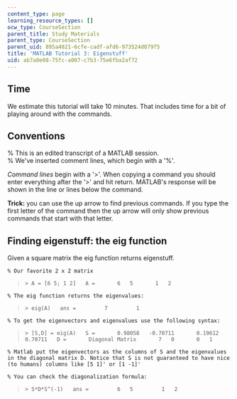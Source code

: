 ```yaml
---
content_type: page
learning_resource_types: []
ocw_type: CourseSection
parent_title: Study Materials
parent_type: CourseSection
parent_uid: 895a4821-6cfe-cadf-afd6-973524d079f5
title: 'MATLAB Tutorial 3: Eigenstuff'
uid: ab7a0e08-75fc-a007-c7b3-75e6fba2af72
---
```


Time
----

We estimate this tutorial will take 10 minutes. That includes time for a bit of playing around with the commands.

Conventions
-----------

% This is an edited transcript of a MATLAB session.  
% We've inserted comment lines, which begin with a '%'.

_Command lines_ begin with a '>'. When copying a command you should enter everything after the '>' and hit return. MATLAB's response will be shown in the line or lines below the command.

**Trick:** you can use the up arrow to find previous commands. If you type the first letter of the command then the up arrow will only show previous commands that start with that letter.

Finding eigenstuff: the eig function
------------------------------------

Given a square matrix the eig function returns eigenstuff.

`% Our favorite 2 x 2 matrix`

> `> A = [6 5; 1 2]  
> A =  
>     6   5  
>     1   2`

`% The eig function returns the eigenvalues:`

> `> eig(A)  
> ans =  
>       7  
>       1`

`% To get the eigenvectors and eigenvalues use the following syntax:`

> `> [S,D] = eig(A)  
> S =  
>     0.98058   -0.70711  
>     0.19612   0.70711  
> D =  
>     Diagonal Matrix  
>     7   0  
>     0   1`

`% Matlab put the eigenvectors as the columns of S and the eigenvalues in the diagonal matrix D. Notice that S is not guaranteed to have nice (to humans) columns like [5 1]' or [1 -1]'`

`% You can check the diagonalization formula:`

> `> S*D*S^(-1)  
> ans =  
>       6   5  
>       1   2`